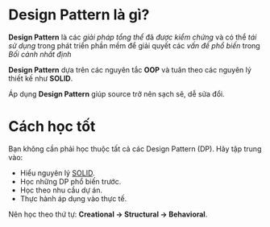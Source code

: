 # Design Pattern là gì?

**Design Pattern** là các _giải pháp tổng thể_ đã _được kiểm chứng_ và có thể _tái sử dụng_ trong phát triển phần mềm để giải quyết các _vấn đề phổ biến_ trong _Bối cảnh nhất định_

**Design Pattern** dựa trên các nguyên tắc **OOP** và tuân theo các nguyên lý thiết kế như **SOLID**.

Áp dụng **Design Pattern** giúp source trở nên sạch sẽ, dễ sửa đổi.

# Cách học tốt

Bạn không cần phải học thuộc tất cả các Design Pattern (DP). Hãy tập trung vào:

-   Hiểu nguyên lý [SOLID](SOLID.md).
-   Học những DP phổ biến trước.
-   Học theo nhu cầu dự án.
-   Thực hành áp dụng vào thực tế.

Nên học theo thứ tự: **Creational → Structural → Behavioral**.
